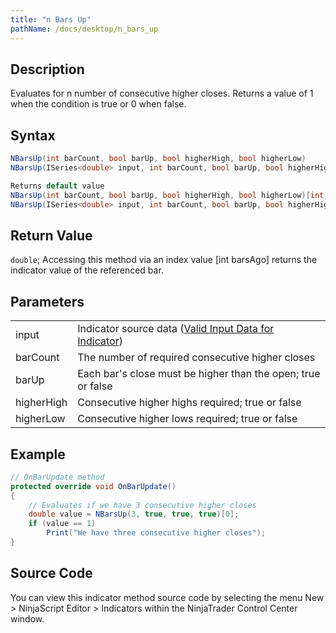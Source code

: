 ```yaml
---
title: "n Bars Up"
pathName: /docs/desktop/n_bars_up
---
```


## Description

Evaluates for n number of consecutive higher closes. Returns a value of 1 when the condition is true or 0 when false.

## Syntax

```csharp
NBarsUp(int barCount, bool barUp, bool higherHigh, bool higherLow)
NBarsUp(ISeries<double> input, int barCount, bool barUp, bool higherHigh, bool higherLow)

Returns default value
NBarsUp(int barCount, bool barUp, bool higherHigh, bool higherLow)[int barsAgo]
NBarsUp(ISeries<double> input, int barCount, bool barUp, bool higherHigh, bool higherLow)[int barsAgo]
```

## Return Value

`double`; Accessing this method via an index value [int barsAgo] returns the indicator value of the referenced bar.

## Parameters

|  |  |
| --- | --- |
| input | Indicator source data ([Valid Input Data for Indicator](/docs/desktop/valid_input_data_for_indicator)) |
| barCount | The number of required consecutive higher closes |
| barUp | Each bar's close must be higher than the open; true or false |
| higherHigh | Consecutive higher highs required; true or false |
| higherLow | Consecutive higher lows required; true or false |

## Example

```csharp
// OnBarUpdate method
protected override void OnBarUpdate()
{
    // Evaluates if we have 3 consecutive higher closes
    double value = NBarsUp(3, true, true, true)[0];
    if (value == 1)
        Print("We have three consecutive higher closes");
}
```

## Source Code

You can view this indicator method source code by selecting the menu New > NinjaScript Editor > Indicators within the NinjaTrader Control Center window.

